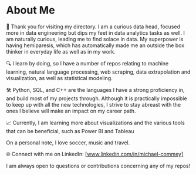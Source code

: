 # About Me

👋 Thank you for visiting my directory. I am a curious data head, focused more in data engineering but dips my feet in data analytics tasks as well. I am naturally curious, leading me to find solace in data. My superpower is having hemiparesis, which has automatically made me an outside the box thinker in everyday life as well as in my work.

🔍 I learn by doing, so I have a number of repos relating to machine learning, natural language processing, web scraping, data extrapolation and visualization, as well as statistical modeling.

🛠️ Python, SQL, and C++ are the languages I have a strong proficiency in, and build most of my projects through. Although it is practically impossible to keep up with all the new technologies, I strive to stay abreast with the ones I believe will make an impact on my career path.

📈 Currently, I am learning more about visualizations and the various tools that can be beneficial, such as Power BI and Tableau

On a personal note, I love soccer, music and travel.

🌐 Connect with me on LinkedIn: [www.linkedin.com/in/michael-commey]

I am always open to questions or contributions concerning any of my repos!
